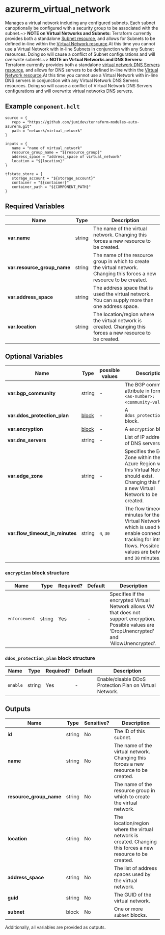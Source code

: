 # azurerm_virtual_network

Manages a virtual network including any configured subnets. Each subnet canoptionally be configured with a security group to be associated with the subnet.~> **NOTE on Virtual Networks and Subnets:** Terraform currently provides both a standalone [Subnet resource](subnet.html), and allows for Subnets to be defined in-line within the [Virtual Network resource](virtual_network.html).At this time you cannot use a Virtual Network with in-line Subnets in conjunction with any Subnet resources. Doing so will cause a conflict of Subnet configurations and will overwrite subnets.~> **NOTE on Virtual Networks and DNS Servers:** Terraform currently provides both a standalone [virtual network DNS Servers resource](virtual_network_dns_servers.html), and allows for DNS servers to be defined in-line within the [Virtual Network resource](virtual_network.html).At this time you cannot use a Virtual Network with in-line DNS servers in conjunction with any Virtual Network DNS Servers resources. Doing so will cause a conflict of Virtual Network DNS Servers configurations and will overwrite virtual networks DNS servers.

## Example `component.hclt`

```hcl
source = {
   repo = "https://github.com/jumidev/terraform-modules-auto-azurerm.git" 
   path = "network/virtual_network" 
}

inputs = {
   name = "name of virtual_network" 
   resource_group_name = "${resource_group}" 
   address_space = "address_space of virtual_network" 
   location = "${location}" 
}

tfstate_store = {
   storage_account = "${storage_account}" 
   container = "${container}" 
   container_path = "${COMPONENT_PATH}" 
}

```

## Required Variables

| Name | Type |  Description |
| ---- | --------- |  ----------- |
| **var.name** | string |  The name of the virtual network. Changing this forces a new resource to be created. | 
| **var.resource_group_name** | string |  The name of the resource group in which to create the virtual network. Changing this forces a new resource to be created. | 
| **var.address_space** | string |  The address space that is used the virtual network. You can supply more than one address space. | 
| **var.location** | string |  The location/region where the virtual network is created. Changing this forces a new resource to be created. | 

## Optional Variables

| Name | Type |  possible values |  Description |
| ---- | --------- |  ----------- | ----------- |
| **var.bgp_community** | string |  -  |  The BGP community attribute in format `<as-number>:<community-value>`. | 
| **var.ddos_protection_plan** | [block](#ddos_protection_plan-block-structure) |  -  |  A `ddos_protection_plan` block. | 
| **var.encryption** | [block](#encryption-block-structure) |  -  |  A `encryption` block. | 
| **var.dns_servers** | string |  -  |  List of IP addresses of DNS servers | 
| **var.edge_zone** | string |  -  |  Specifies the Edge Zone within the Azure Region where this Virtual Network should exist. Changing this forces a new Virtual Network to be created. | 
| **var.flow_timeout_in_minutes** | string |  `4`, `30`  |  The flow timeout in minutes for the Virtual Network, which is used to enable connection tracking for intra-VM flows. Possible values are between `4` and `30` minutes. | 

### `encryption` block structure

| Name | Type | Required? | Default | Description |
| ---- | ---- | --------- | ------- | ----------- |
| `enforcement` | string | Yes | - | Specifies if the encrypted Virtual Network allows VM that does not support encryption. Possible values are 'DropUnencrypted' and 'AllowUnencrypted'. |

### `ddos_protection_plan` block structure

| Name | Type | Required? | Default | Description |
| ---- | ---- | --------- | ------- | ----------- |
| `enable` | string | Yes | - | Enable/disable DDoS Protection Plan on Virtual Network. |



## Outputs

| Name | Type | Sensitive? | Description |
| ---- | ---- | --------- | --------- |
| **id** | string | No  | The ID of this subnet. | 
| **name** | string | No  | The name of the virtual network. Changing this forces a new resource to be created. | 
| **resource_group_name** | string | No  | The name of the resource group in which to create the virtual network. | 
| **location** | string | No  | The location/region where the virtual network is created. Changing this forces a new resource to be created. | 
| **address_space** | string | No  | The list of address spaces used by the virtual network. | 
| **guid** | string | No  | The GUID of the virtual network. | 
| **subnet** | block | No  | One or more `subnet` blocks. | 

Additionally, all variables are provided as outputs.
